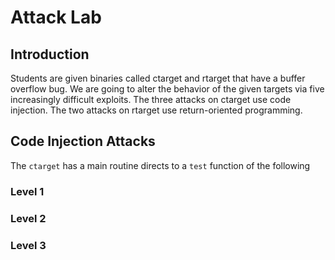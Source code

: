# Attack Lab

## Introduction
Students are given binaries called ctarget and rtarget that have a buffer overflow bug. 
We are going to alter the behavior of the given targets via five increasingly difficult
exploits. The three attacks on ctarget use code injection. The two attacks on rtarget use
return-oriented programming.

## Code Injection Attacks

The `ctarget` has a main routine directs to a `test` function of the following

### Level 1

### Level 2

### Level 3
